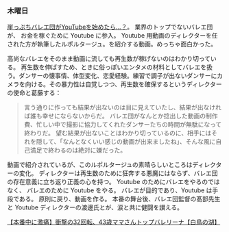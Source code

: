 ### 木曜日

[崖っぷちバレエ団がYouTubeを始めたら…？](https://www.youtube.com/watch?v=4-EKtJn9KEI)。
業界のトップでないバレエ団が、
お金を稼ぐために Youtube に参入。
Youtube 用動画のディレクターを任された方が執筆したルポルタージュ。を紹介する動画。めっちゃ面白かった。

高尚なバレエをそのまま動画に流しても再生数が稼げないのはわかり切っている。
再生数を伸ばすため、ときに俗っぽいエンタメの材料としてバレエを扱う。ダンサーの懐事情、体型変化、恋愛経験。練習で調子が出ないダンサーにカメラを向ける。その暴力性は自覚しつつ、再生数を確保するというディレクターの使命と葛藤する：

> 言う通りに作っても結果が出ないのは目に見えていたし、結果が出なければ誰も幸せにならないからだ。
> バレエ団がなんとか捻出した動画の制作費、忙しい中で撮影に協力してくれたダンサーたちの時間が無駄になって終わりだ。
> 望む結果が出ないことはわかり切っているのに、相手にはそれを隠して、「なんとなくいい感じの動画が出来ましたね」、そんな風に自己満足で終わるのは絶対に嫌だった。

動画で紹介されているが、このルポルタージュの素晴らしいところはディレクターの変化。
ディレクターは再生数のために狂奔する悪魔にはならず、バレエ団の存在意義に立ち返り正義の心を持つ。
Youtube のためにバレエをやるのではなく、
バレエのために Youtube をやる。
バレエが目的であり、Youtube は手段である。
原則に戻り、動画を作る。
本番の舞台後、バレエ団監督の髙部先生と
Youtube ディレクターの渡邊氏とが、涙と共に健闘を讃える。

[【本番中に激痛】衝撃の32回転、43歳ママさんトップバレリーナ【白鳥の湖】](https://www.youtube.com/watch?v=wAInEZzEvCU)